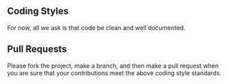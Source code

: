 ## Coding Styles

For now, all we ask is that code be clean and well documented.

## Pull Requests

Please fork the project, make a branch, and then make a pull request when you are sure that your contributions meet the above coding style standards. 

